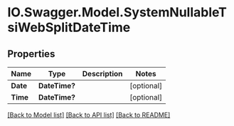 # IO.Swagger.Model.SystemNullableTsiWebSplitDateTime
## Properties

Name | Type | Description | Notes
------------ | ------------- | ------------- | -------------
**Date** | **DateTime?** |  | [optional] 
**Time** | **DateTime?** |  | [optional] 

[[Back to Model list]](../README.md#documentation-for-models) [[Back to API list]](../README.md#documentation-for-api-endpoints) [[Back to README]](../README.md)

